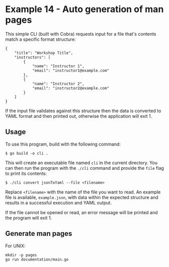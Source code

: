 # Example 14 - Auto generation of man pages

This simple CLI (built with Cobra) requests input for a file that's contents match a specific format structure: 

```
{
    "title": "Workshop Title",
    "instructors": [
        {
            "name": "Instructor 1",
            "email": "instructor1@example.com"
        },
        {
            "name": "Instructor 2",
            "email": "instructor2@example.com"
        }
    ]
}
```

If the input file validates against this structure then the data is converted to YAML format and then printed out, otherwise the application will exit 1.

## Usage

To use this program, build with the following command:

`$ go build -o cli .`

This will create an executable file named `cli` in the current directory. You can then run the program with the `./cli` command and provide the `file` flag to print its contents:

```
$ ./cli convert jsonToYaml --file <filename>
```

Replace `<filename>` with the name of the file you want to read.  An example file is available, `example.json`, with data within the expected structure and results in a successful execution and YAML output.

If the file cannot be opened or read, an error message will be printed and the program will exit 1.

## Generate man pages

For UNIX:
```
mkdir -p pages
go run documentation/main.go
```

